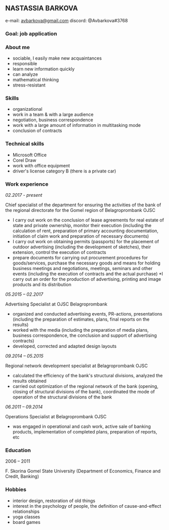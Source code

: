 ## **NASTASSIA BARKOVA**

e-mail: avbarkova@gmail.com
discord: @Avbarkova#3768

### **Goal:** job application

### **About me**

- sociable, I easily make new acquaintances
- responsible
- learn new information quickly
- can analyze
- mathematical thinking
- stress-resistant

### **Skills**

- organizational
- work in a team & with a large audience
- negotiation, business correspondence
- work with a large amount of information in multitasking mode
- conclusion of contracts

### **Technical skills**

- Microsoft Office
- Corel Draw
- work with office equipment
- driver's license category B (there is a private car)

### **Work experience**

_02.2017 - present_

Chief specialist of the department for ensuring the activities of the bank of the regional directorate for the Gomel region of Belagroprombank OJSC

- I carry out work on the conclusion of lease agreements for real estate of state and private ownership, monitor their execution (including the calculation of rent, preparation of primary accounting documentation, initiation of claim work and preparation of necessary documents)
- I carry out work on obtaining permits (passports) for the placement of outdoor advertising (including the development of sketches), their extension, control the execution of contracts
- prepare documents for carrying out procurement procedures for goods/services, purchase the necessary goods and means for holding business meetings and negotiations, meetings, seminars and other events (including the execution of contracts and the actual purchase)
  \*I carry out an order for the production of advertising, printing and image products and its distribution

_05.2015 – 02.2017_

Advertising Specialist at OJSC Belagroprombank

- organized and conducted advertising events, PR-actions, presentations (including the preparation of estimates, plans, final reports on the results)
- worked with the media (including the preparation of media plans, business correspondence, the conclusion and support of advertising contracts)
- developed, corrected and adapted design layouts

_09.2014 – 05.2015_

Regional network development specialist at Belagroprombank OJSC

- calculated the efficiency of the bank's structural divisions, analyzed the results obtained
- carried out optimization of the regional network of the bank (opening, closing of structural divisions of the bank), coordinated the mode of operation of the structural divisions of the bank

_06.2011 – 09.2014_

Operations Specialist at Belagroprombank OJSC

- was engaged in operational and cash work, active sale of banking products, implementation of completed plans, preparation of reports, etc

### **Education**

2006 – 2011

F. Skorina Gomel State University (Department of Economics, Finance and Credit, Banking)

### **Hobbies**

- interior design, restoration of old things
- interest in the psychology of people, the definition of cause-and-effect relationships
- yoga classes
- board games
